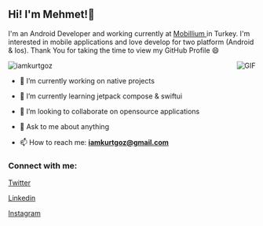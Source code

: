 <h2> Hi! I'm Mehmet!👋 </h2>

I'm an Android Developer and working currently at <a href="http://www.mobillium.com"> Mobillium </a> in Turkey. I'm interested in mobile applications and love develop for two platform (Android & Ios). Thank You for taking the time to view my GitHub Profile :smile:

<img align="right" alt="GIF" src="https://github-readme-stats.vercel.app/api?username=iamkurtgoz&show_icons=true&theme=dark" style="max-width: 100%;">

<p align="left"> <img src="https://komarev.com/ghpvc/?username=iamkurtgoz&label=Profile%20views&color=0e75b6&style=flat" alt="iamkurtgoz" /> </p>

- 🔭 I’m currently working on native projects

- 🌱 I’m currently learning jetpack compose & swiftui

- 👯 I’m looking to collaborate on opensource applications

- 💬 Ask to me about anything

- 📫 How to reach me: **iamkurtgoz@gmail.com**

<h3 align="left">Connect with me:</h3>
<p align="left">

<a href="https://twitter.com/iamkurtgoz" target="_blank">Twitter</a>

<a href="https://linkedin.com/in/iamkurtgoz" target="_blank">Linkedin</a>

<a href="https://instagram.com/iamkurtgoz" target="_blank">Instagram</a>

</p>
